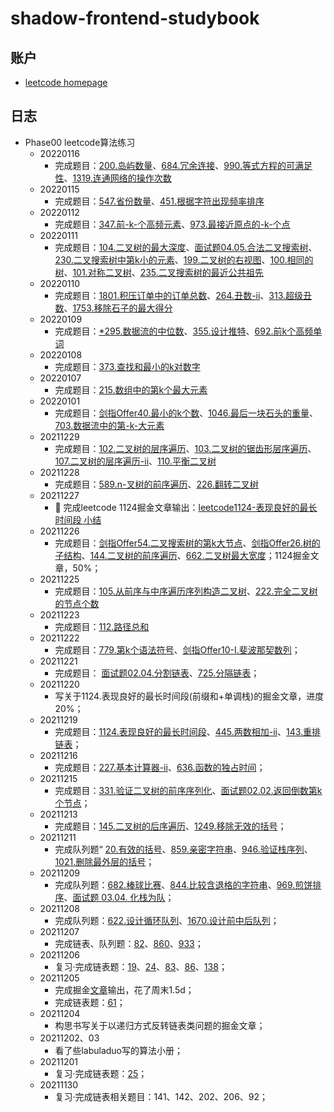 # shadow-frontend-studybook

## 账户
  - [leetcode homepage](https://leetcode-cn.com/u/mopeys/)

## 日志
- Phase00 leetcode算法练习
  - 20220116
    - 完成题目：[200.岛屿数量](leetcode/200.岛屿数量.js)、[684.冗余连接](leetcode/684.冗余连接.js)、[990.等式方程的可满足性](leetcode/990.等式方程的可满足性.js)、[1319.连通网络的操作次数](leetcode/1319.连通网络的操作次数.js)
  - 20220115
    - 完成题目：[547.省份数量](leetcode/547.省份数量.js)、[451.根据字符出现频率排序](leetcode/451.根据字符出现频率排序.js)
  - 20220112
    - 完成题目：[347.前-k-个高频元素](leetcode/347.前-k-个高频元素.js)、[973.最接近原点的-k-个点](leetcode/973.最接近原点的-k-个点.js)
  - 20220111
    - 完成题目：[104.二叉树的最大深度](leetcode/104.二叉树的最大深度.js)、[面试题04.05.合法二叉搜索树](leetcode/面试题04.05.合法二叉搜索树.js)、[230.二叉搜索树中第k小的元素](leetcode/230.二叉搜索树中第k小的元素.js)、[199.二叉树的右视图](leetcode/199.二叉树的右视图.js)、[100.相同的树](leetcode/100.相同的树.js)、[101.对称二叉树](leetcode/101.对称二叉树.js)、[235.二叉搜索树的最近公共祖先](leetcode/235.二叉搜索树的最近公共祖先.js)
  - 20220110
    - 完成题目：[1801.积压订单中的订单总数](leetcode/1801.积压订单中的订单总数.js)、[264.丑数-ii](leetcode/264.丑数-ii.js)、[313.超级丑数](leetcode/313.超级丑数.js)、[1753.移除石子的最大得分](leetcode/1753.移除石子的最大得分.js)
  - 20220109
    - 完成题目：[*295.数据流的中位数](leetcode/295.数据流的中位数.js)、[355.设计推特](leetcode/355.设计推特.js)、[692.前k个高频单词](leetcode/692.前k个高频单词.js)
  - 20220108
    - 完成题目：[373.查找和最小的k对数字](leetcode/373.查找和最小的k对数字.js)
  - 20220107
    - 完成题目：[215.数组中的第k个最大元素](leetcode/215.数组中的第k个最大元素.js)
  - 20220101
    - 完成题目：[剑指Offer40.最小的k个数](leetcode/剑指Offer40.最小的k个数.js)、[1046.最后一块石头的重量](leetcode/1046.最后一块石头的重量.js)、[703.数据流中的第-k-大元素](leetcode/703.数据流中的第-k-大元素.js)
  - 20211229
    - 完成题目：[102.二叉树的层序遍历](leetcode/102.二叉树的层序遍历.js)、[103.二叉树的锯齿形层序遍历](leetcode/103.二叉树的锯齿形层序遍历.js)、[107.二叉树的层序遍历-ii](leetcode/107.二叉树的层序遍历-ii.js)、[110.平衡二叉树](leetcode/110.平衡二叉树.js)
  - 20211228
    - 完成题目：[589.n-叉树的前序遍历](leetcode/589.n-叉树的前序遍历.js)、[226.翻转二叉树](leetcode/226.翻转二叉树.js)
  - 20211227
    - &#x1F4DD; 完成leetcode 1124掘金文章输出：[leetcode1124-表现良好的最长时间段 小结](https://juejin.cn/post/7046399501786939428)
  - 20211226
    - 完成题目：[剑指Offer54.二叉搜索树的第k大节点](leetcode/剑指Offer54.二叉搜索树的第k大节点.js)、[剑指Offer26.树的子结构](leetcode/剑指Offer26.树的子结构.js)、[144.二叉树的前序遍历](leetcode/144.二叉树的前序遍历.js)、[662.二叉树最大宽度](leetcode/662.二叉树最大宽度.js)；1124掘金文章，50%；
  - 20211225
    - 完成题目：[105.从前序与中序遍历序列构造二叉树](leetcode/105.从前序与中序遍历序列构造二叉树.js)、[222.完全二叉树的节点个数](leetcode/222.完全二叉树的节点个数.js)
  - 20211223
    - 完成题目：[112.路径总和](leetcode/112.路径总和.js)
  - 20211222
    - 完成题目：[779.第k个语法符号](leetcode/779.第k个语法符号.js)、[剑指Offer10-I.斐波那契数列](leetcode/剑指Offer10-I.斐波那契数列.js)；
  - 20211221
    - 完成题目： [面试题02.04.分割链表](leetcode/面试题02.04.分割链表.js)、[725.分隔链表](leetcode/725.分隔链表.js)；
  - 20211220
    - 写关于1124.表现良好的最长时间段(前缀和+单调栈)的掘金文章，进度20%；
  - 20211219
    - 完成题目：[1124.表现良好的最长时间段](leetcode/1124.表现良好的最长时间段.js)、[445.两数相加-ii](leetcode/445.两数相加-ii.js)、[143.重排链表](leetcode/143.重排链表.js)；
  - 20211216
    - 完成题目：[227.基本计算器-ii](leetcode/227.基本计算器-ii.js)、[636.函数的独占时间](leetcode/636.函数的独占时间.js)；
  - 20211215
    - 完成题目：[331.验证二叉树的前序序列化](leetcode/331.验证二叉树的前序序列化.js)、[面试题02.02.返回倒数第k个节点](leetcode/面试题02.02.返回倒数第k个节点.js)；
  - 20211213
    - 完成题目：[145.二叉树的后序遍历](leetcode/145.二叉树的后序遍历.js)、[1249.移除无效的括号](leetcode/1249.移除无效的括号.js)；
  - 20211211
    - 完成队列题“ [20.有效的括号](leetcode/20.有效的括号.js)、[859.亲密字符串](leetcode/859.亲密字符串.js)、[946.验证栈序列](leetcode/946.验证栈序列.js)、[1021.删除最外层的括号](leetcode/1021.删除最外层的括号.js)；
  - 20211209
    - 完成队列题：[682.棒球比赛](leetcode/682.棒球比赛.js)、[844.比较含退格的字符串](leetcode/844.比较含退格的字符串.js)、[969.煎饼排序](leetcode/969.煎饼排序.js)、[面试题 03.04. 化栈为队](leetcode/面试题03.04.化栈为队.js)；
  - 20211208
    - 完成队列题：[622.设计循环队列](leetcode/622.设计循环队列.js)、[1670.设计前中后队列](leetcode/1670.设计前中后队列.js)；
  - 20211207
    - 完成链表、队列题：[82](leetcode/82.删除排序链表中的重复元素-ii.js)、[860](leetcode/860.柠檬水找零.js)、[933](leetcode/933.最近的请求次数.js)；
  - 20211206
    - 复习·完成链表题：[19](leetcode/19.删除链表的倒数第-n-个结点.js)、[24](leetcode/24.两两交换链表中的节点.js)、[83](leetcode/83.删除排序链表中的重复元素.js)、[86](leetcode/86.分隔链表.js)、[138](leetcode/138.复制带随机指针的链表.js)；
  - 20211205
    - 完成掘金[文章](https://juejin.cn/post/7038118499327148062)输出，花了周末1.5d；
    - 完成链表题：[61](leetcode/61.旋转链表.js)；
  - 20211204
    - 构思书写关于以递归方式反转链表类问题的掘金文章；
  - 20211202、03
    - 看了些labuladuo写的算法小册；
  - 20211201
    - 复习·完成链表题：[25](leetcode/25.k-个一组翻转链表.js)；
  - 20211130
    - 复习·完成链表相关题目：141、142、202、206、92；
